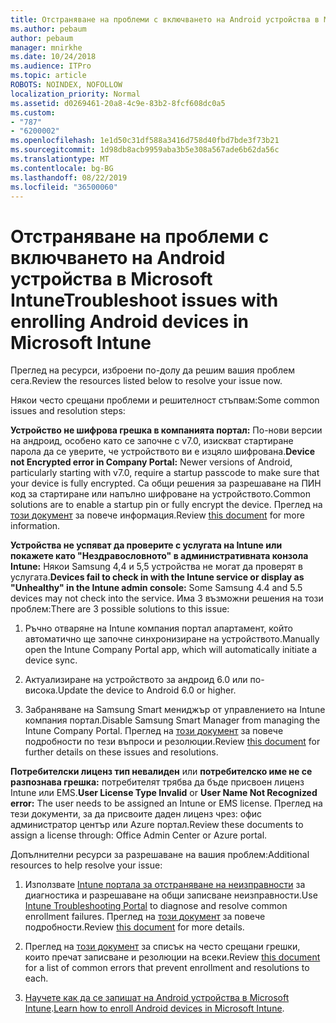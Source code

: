 ```yaml
---
title: Отстраняване на проблеми с включването на Android устройства в Microsoft Intune
ms.author: pebaum
author: pebaum
manager: mnirkhe
ms.date: 10/24/2018
ms.audience: ITPro
ms.topic: article
ROBOTS: NOINDEX, NOFOLLOW
localization_priority: Normal
ms.assetid: d0269461-20a8-4c9e-83b2-8fcf608dc0a5
ms.custom:
- "787"
- "6200002"
ms.openlocfilehash: 1e1d50c31df588a3416d758d40fbd7bde3f73b21
ms.sourcegitcommit: 1d98db8acb9959aba3b5e308a567ade6b62da56c
ms.translationtype: MT
ms.contentlocale: bg-BG
ms.lasthandoff: 08/22/2019
ms.locfileid: "36500060"
---
```

# <a name="troubleshoot-issues-with-enrolling-android-devices-in-microsoft-intune"></a><span data-ttu-id="72439-102">Отстраняване на проблеми с включването на Android устройства в Microsoft Intune</span><span class="sxs-lookup"><span data-stu-id="72439-102">Troubleshoot issues with enrolling Android devices in Microsoft Intune</span></span>

<span data-ttu-id="72439-103">Преглед на ресурси, изброени по-долу да решим вашия проблем сега.</span><span class="sxs-lookup"><span data-stu-id="72439-103">Review the resources listed below to resolve your issue now.</span></span>
  
<span data-ttu-id="72439-104">Някои често срещани проблеми и решителност стъпвам:</span><span class="sxs-lookup"><span data-stu-id="72439-104">Some common issues and resolution steps:</span></span>
  
 <span data-ttu-id="72439-105">**Устройство не шифрова грешка в компанията портал:** По-нови версии на андроид, особено като се започне с v7.0, изискват стартиране парола да се уверите, че устройството ви е изцяло шифрована.</span><span class="sxs-lookup"><span data-stu-id="72439-105">**Device not Encrypted error in Company Portal:** Newer versions of Android, particularly starting with v7.0, require a startup passcode to make sure that your device is fully encrypted.</span></span> <span data-ttu-id="72439-106">Са общи решения за разрешаване на ПИН код за стартиране или напълно шифроване на устройството.</span><span class="sxs-lookup"><span data-stu-id="72439-106">Common solutions are to enable a startup pin or fully encrypt the device.</span></span> <span data-ttu-id="72439-107">Преглед на [този документ](https://docs.microsoft.com/intune-user-help/your-device-appears-encrypted-but-cp-says-otherwise-android) за повече информация.</span><span class="sxs-lookup"><span data-stu-id="72439-107">Review [this document](https://docs.microsoft.com/intune-user-help/your-device-appears-encrypted-but-cp-says-otherwise-android) for more information.</span></span>
  
 <span data-ttu-id="72439-108">**Устройства не успяват да проверите с услугата на Intune или покажете като "Нездравословното" в административната конзола Intune:** Някои Samsung 4,4 и 5,5 устройства не могат да проверят в услугата.</span><span class="sxs-lookup"><span data-stu-id="72439-108">**Devices fail to check in with the Intune service or display as "Unhealthy" in the Intune admin console:** Some Samsung 4.4 and 5.5 devices may not check into the service.</span></span> <span data-ttu-id="72439-109">Има 3 възможни решения на този проблем:</span><span class="sxs-lookup"><span data-stu-id="72439-109">There are 3 possible solutions to this issue:</span></span>
  
1. <span data-ttu-id="72439-110">Ръчно отваряне на Intune компания портал апартамент, който автоматично ще започне синхронизиране на устройството.</span><span class="sxs-lookup"><span data-stu-id="72439-110">Manually open the Intune Company Portal app, which will automatically initiate a device sync.</span></span>

2. <span data-ttu-id="72439-111">Актуализиране на устройството за андроид 6.0 или по-висока.</span><span class="sxs-lookup"><span data-stu-id="72439-111">Update the device to Android 6.0 or higher.</span></span>

3. <span data-ttu-id="72439-112">Забраняване на Samsung Smart мениджър от управлението на Intune компания портал.</span><span class="sxs-lookup"><span data-stu-id="72439-112">Disable Samsung Smart Manager from managing the Intune Company Portal.</span></span> <span data-ttu-id="72439-113">Преглед на [този документ](https://docs.microsoft.com/intune-classic/troubleshoot/troubleshoot-device-enrollment-in-intune#devices-fail-to-check-in-with-the-intune-service-and-display-as-unhealthy-in-the-intune-admin-console) за повече подробности по тези въпроси и резолюции.</span><span class="sxs-lookup"><span data-stu-id="72439-113">Review [this document](https://docs.microsoft.com/intune-classic/troubleshoot/troubleshoot-device-enrollment-in-intune#devices-fail-to-check-in-with-the-intune-service-and-display-as-unhealthy-in-the-intune-admin-console) for further details on these issues and resolutions.</span></span>

 <span data-ttu-id="72439-114">**Потребителски лиценз тип невалиден** или **потребителско име не се разпознава грешка:** потребителят трябва да бъде присвоен лиценз Intune или EMS.</span><span class="sxs-lookup"><span data-stu-id="72439-114">**User License Type Invalid** or **User Name Not Recognized error:** The user needs to be assigned an Intune or EMS license.</span></span> <span data-ttu-id="72439-115">Преглед на тези документи, за да присвоите даден лиценз чрез: офис администратор център или Azure портал.</span><span class="sxs-lookup"><span data-stu-id="72439-115">Review these documents to assign a license through: Office Admin Center or Azure portal.</span></span>
  
<span data-ttu-id="72439-116">Допълнителни ресурси за разрешаване на вашия проблем:</span><span class="sxs-lookup"><span data-stu-id="72439-116">Additional resources to help resolve your issue:</span></span>
  
1. <span data-ttu-id="72439-117">Използвате [Intune портала за отстраняване на неизправности](https://devicemanagement.microsoft.com/#blade/Microsoft_Intune_DeviceSettings/TroubleshootBlade) за диагностика и разрешаване на общи записване неизправности.</span><span class="sxs-lookup"><span data-stu-id="72439-117">Use [Intune Troubleshooting Portal](https://devicemanagement.microsoft.com/#blade/Microsoft_Intune_DeviceSettings/TroubleshootBlade) to diagnose and resolve common enrollment failures.</span></span> <span data-ttu-id="72439-118">Преглед на [този документ](https://docs.microsoft.com/intune/help-desk-operators) за повече подробности.</span><span class="sxs-lookup"><span data-stu-id="72439-118">Review [this document](https://docs.microsoft.com/intune/help-desk-operators) for more details.</span></span>

2. <span data-ttu-id="72439-119">Преглед на [този документ](https://docs.microsoft.com/intune-classic/Troubleshoot/troubleshoot-device-enrollment-in-intune) за списък на често срещани грешки, които пречат записване и резолюции на всеки.</span><span class="sxs-lookup"><span data-stu-id="72439-119">Review [this document](https://docs.microsoft.com/intune-classic/Troubleshoot/troubleshoot-device-enrollment-in-intune) for a list of common errors that prevent enrollment and resolutions to each.</span></span>

3. <span data-ttu-id="72439-120">[Научете как да се запишат на Android устройства в Microsoft Intune](https://docs.microsoft.com/intune/android-enroll).</span><span class="sxs-lookup"><span data-stu-id="72439-120">[Learn how to enroll Android devices in Microsoft Intune](https://docs.microsoft.com/intune/android-enroll).</span></span>
